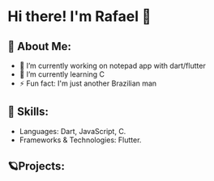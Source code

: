 # Hi there! I'm Rafael 👋

## 💨 About Me:
- 🔭 I’m currently working on notepad app with dart/flutter
- 🌱 I’m currently learning C
- ⚡ Fun fact: I'm just another Brazilian man

## 🔧 Skills: 
- Languages: Dart, JavaScript, C.
- Frameworks & Technologies: Flutter.

## 🪐Projects:
